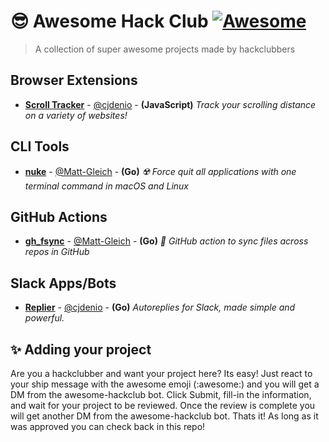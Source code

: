 # 😎 Awesome Hack Club [![Awesome](https://awesome.re/badge.svg)](https://awesome.re)
> A collection of super awesome projects made by hackclubbers

## Browser Extensions
- **[Scroll Tracker](http://github.com/cjdenio/scroll-tracker)** - [@cjdenio](https://github.com/cjdenio) - **(JavaScript)** _Track your scrolling distance on a variety of websites!_

## CLI Tools
- **[nuke](https://github.com/Matt-Gleich/nuke)** - [@Matt-Gleich](https://github.com/Matt-Gleich) - **(Go)** _☢️ Force quit all applications with one terminal command in macOS and Linux_

## GitHub Actions
- **[gh_fsync](https://github.com/Matt-Gleich/gh_fsync)** - [@Matt-Gleich](https://github.com/Matt-Gleich) - **(Go)** _🔄 GitHub action to sync files across repos in GitHub_

## Slack Apps/Bots
- **[Replier](https://github.com/cjdenio/replier)** - [@cjdenio](https://github.com/cjdenio) - **(Go)** _Autoreplies for Slack, made simple and powerful._

## ✨ Adding your project

Are you a hackclubber and want your project here? Its easy! Just react to your ship message with the awesome emoji (:awesome:) and you will get a DM from the awesome-hackclub bot. Click Submit, fill-in the information, and wait for your project to be reviewed. Once the review is complete you will get another DM from the awesome-hackclub bot. Thats it! As long as it was approved you can check back in this repo!
